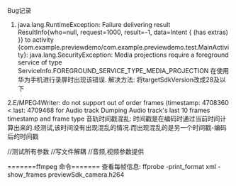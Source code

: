 Bug记录
1. java.lang.RuntimeException: Failure delivering result ResultInfo{who=null, request=1000, result=-1, data=Intent { (has extras) }}
 to activity {com.example.previewdemo/com.example.previewdemo.test.MainActivity}: java.lang.SecurityException: Media projections
 require a foreground service of type ServiceInfo.FOREGROUND_SERVICE_TYPE_MEDIA_PROJECTION
在使用华为手机进行录屏时出现该错误.
解决方法: 将targetSdkVersion改成28及以下

2.E/MPEG4Writer: do not support out of order frames (timestamp: 4708360 < last: 4709468 for Audio track
      Dumping Audio track's last 10 frames timestamp and frame type
音轨时间戳混乱: 时间戳是在编码时通过当前时间计算出来的.经测试,该时间没有出现混乱的情况.而出现混乱的是另一个时间戳-编码后的时间戳


//测试所有参数
//写文件解耦
//音频,视频参数提供

=======ffmpeg 命令=======
查看每帧信息: ffprobe -print_format xml -show_frames previewSdk_camera.h264
